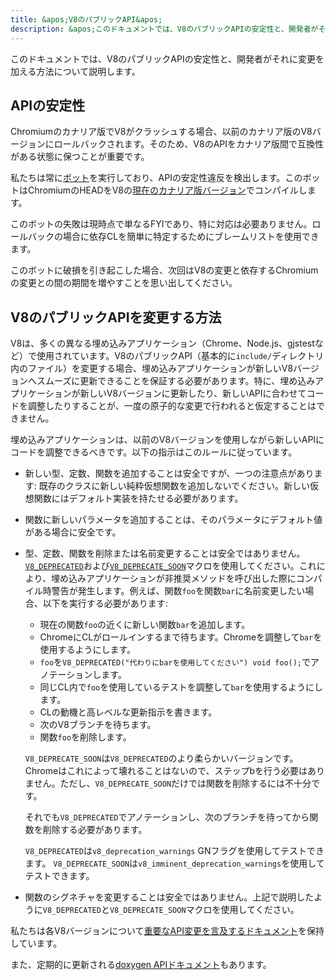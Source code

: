 ```yaml
---
title: &apos;V8のパブリックAPI&apos;
description: &apos;このドキュメントでは、V8のパブリックAPIの安定性と、開発者がそれに変更を加える方法について説明します。&apos;
---
```

このドキュメントでは、V8のパブリックAPIの安定性と、開発者がそれに変更を加える方法について説明します。

## APIの安定性

Chromiumのカナリア版でV8がクラッシュする場合、以前のカナリア版のV8バージョンにロールバックされます。そのため、V8のAPIをカナリア版間で互換性がある状態に保つことが重要です。

私たちは常に[ボット](https://ci.chromium.org/p/v8/builders/luci.v8.ci/Linux%20V8%20API%20Stability)を実行しており、APIの安定性違反を検出します。このボットはChromiumのHEADをV8の[現在のカナリア版バージョン](https://chromium.googlesource.com/v8/v8/+/refs/heads/canary)でコンパイルします。

このボットの失敗は現時点で単なるFYIであり、特に対応は必要ありません。ロールバックの場合に依存CLを簡単に特定するためにブレームリストを使用できます。

このボットに破損を引き起こした場合、次回はV8の変更と依存するChromiumの変更との間の期間を増やすことを思い出してください。

## V8のパブリックAPIを変更する方法

V8は、多くの異なる埋め込みアプリケーション（Chrome、Node.js、gjstestなど）で使用されています。V8のパブリックAPI（基本的に`include/`ディレクトリ内のファイル）を変更する場合、埋め込みアプリケーションが新しいV8バージョンへスムーズに更新できることを保証する必要があります。特に、埋め込みアプリケーションが新しいV8バージョンに更新したり、新しいAPIに合わせてコードを調整したりすることが、一度の原子的な変更で行われると仮定することはできません。

埋め込みアプリケーションは、以前のV8バージョンを使用しながら新しいAPIにコードを調整できるべきです。以下の指示はこのルールに従っています。

- 新しい型、定数、関数を追加することは安全ですが、一つの注意点があります: 既存のクラスに新しい純粋仮想関数を追加しないでください。新しい仮想関数にはデフォルト実装を持たせる必要があります。
- 関数に新しいパラメータを追加することは、そのパラメータにデフォルト値がある場合に安全です。
- 型、定数、関数を削除または名前変更することは安全ではありません。[`V8_DEPRECATED`](https://cs.chromium.org/chromium/src/v8/include/v8config.h?l=395&rcl=0425b20ad9a8ba38c2e0dd16e8814abb722bfdde)および[`V8_DEPRECATE_SOON`](https://cs.chromium.org/chromium/src/v8/include/v8config.h?l=403&rcl=0425b20ad9a8ba38c2e0dd16e8814abb722bfdde)マクロを使用してください。これにより、埋め込みアプリケーションが非推奨メソッドを呼び出した際にコンパイル時警告が発生します。例えば、関数`foo`を関数`bar`に名前変更したい場合、以下を実行する必要があります:
    - 現在の関数`foo`の近くに新しい関数`bar`を追加します。
    - ChromeにCLがロールインするまで待ちます。Chromeを調整して`bar`を使用するようにします。
    - `foo`を`V8_DEPRECATED("代わりにbarを使用してください") void foo();`でアノテーションします。
    - 同じCL内で`foo`を使用しているテストを調整して`bar`を使用するようにします。
    - CLの動機と高レベルな更新指示を書きます。
    - 次のV8ブランチを待ちます。
    - 関数`foo`を削除します。

    `V8_DEPRECATE_SOON`は`V8_DEPRECATED`のより柔らかいバージョンです。Chromeはこれによって壊れることはないので、ステップbを行う必要はありません。ただし、`V8_DEPRECATE_SOON`だけでは関数を削除するには不十分です。

    それでも`V8_DEPRECATED`でアノテーションし、次のブランチを待ってから関数を削除する必要があります。

    `V8_DEPRECATED`は`v8_deprecation_warnings` GNフラグを使用してテストできます。
    `V8_DEPRECATE_SOON`は`v8_imminent_deprecation_warnings`を使用してテストできます。

- 関数のシグネチャを変更することは安全ではありません。上記で説明したように`V8_DEPRECATED`と`V8_DEPRECATE_SOON`マクロを使用してください。

私たちは各V8バージョンについて[重要なAPI変更を言及するドキュメント](https://docs.google.com/document/d/1g8JFi8T_oAE_7uAri7Njtig7fKaPDfotU6huOa1alds/edit)を保持しています。

また、定期的に更新される[doxygen APIドキュメント](https://v8.dev/api)もあります。
